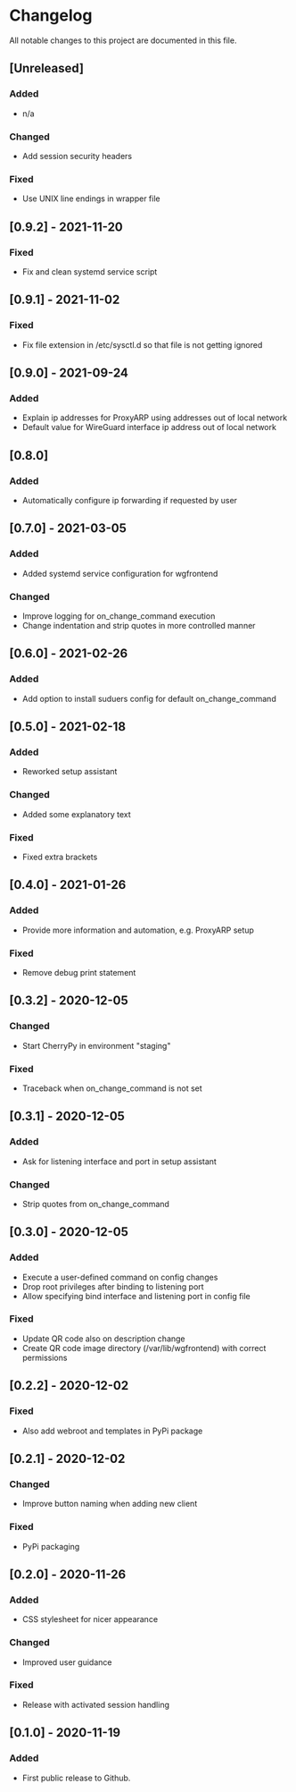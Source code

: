 # Changelog

All notable changes to this project are documented in this file.

## [Unreleased]

### Added

- n/a

### Changed

- Add session security headers

### Fixed

- Use UNIX line endings in wrapper file

## [0.9.2] - 2021-11-20

### Fixed

- Fix and clean systemd service script

## [0.9.1] - 2021-11-02

### Fixed

- Fix file extension in /etc/sysctl.d so that file is not getting ignored

## [0.9.0] - 2021-09-24

### Added

- Explain ip addresses for ProxyARP using addresses out of local network
- Default value for WireGuard interface ip address out of local network

## [0.8.0]

### Added

- Automatically configure ip forwarding if requested by user

## [0.7.0] - 2021-03-05

### Added

- Added systemd service configuration for wgfrontend

### Changed

- Improve logging for on_change_command execution
- Change indentation and strip quotes in more controlled manner

## [0.6.0] - 2021-02-26

### Added

- Add option to install suduers config for default on_change_command

## [0.5.0] - 2021-02-18

### Added

- Reworked setup assistant

### Changed

- Added some explanatory text

### Fixed

- Fixed extra brackets

## [0.4.0] - 2021-01-26

### Added

- Provide more information and automation, e.g. ProxyARP setup

### Fixed

- Remove debug print statement

## [0.3.2] - 2020-12-05

### Changed

- Start CherryPy in environment "staging"

### Fixed

- Traceback when on_change_command is not set

## [0.3.1] - 2020-12-05

### Added

- Ask for listening interface and port in setup assistant

### Changed

- Strip quotes from on_change_command

## [0.3.0] - 2020-12-05

### Added

- Execute a user-defined command on config changes
- Drop root privileges after binding to listening port
- Allow specifying bind interface and listening port in config file

### Fixed

- Update QR code also on description change
- Create QR code image directory (/var/lib/wgfrontend) with correct permissions

## [0.2.2] - 2020-12-02

### Fixed

- Also add webroot and templates in PyPi package

## [0.2.1] - 2020-12-02

### Changed

- Improve button naming when adding new client

### Fixed

- PyPi packaging

## [0.2.0] - 2020-11-26

### Added

- CSS stylesheet for nicer appearance

### Changed

- Improved user guidance

### Fixed

- Release with activated session handling

## [0.1.0] - 2020-11-19

### Added

- First public release to Github.
